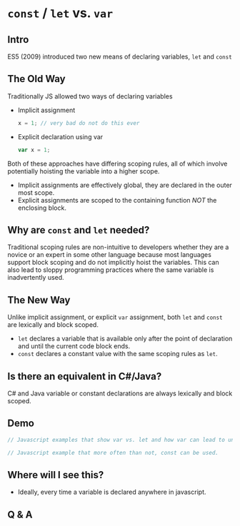 # `const` / `let` vs. `var`
## Intro

ES5 (2009) introduced two new means of declaring variables, `let` and `const`

## The Old Way

Traditionally JS allowed two ways of declaring variables
- Implicit assignment 
  ```javascript
  x = 1; // very bad do not do this ever
  ``` 
- Explicit declaration using var
  ```javascript
  var x = 1;
  ```

Both of these approaches have differing scoping rules, all of which involve potentially hoisting the variable into a higher scope.
  - Implicit assignments are effectively global, they are declared in the outer most scope.
  - Explicit assignments are scoped to the containing function *NOT* the enclosing block.

## Why are `const` and `let` needed?

  Traditional scoping rules are non-intuitive to developers whether they are a novice or an expert in some other language because most languages support block scoping and do not implicitly hoist the variables. This can also lead to sloppy programming practices where the same variable is inadvertently used. 

## The New Way

  Unlike implicit assignment, or explicit `var` assignment, both `let` and `const` are lexically and block scoped.

  - `let` declares a variable that is available only after the point of declaration and until the current code block ends.
  - `const` declares a constant value with the same scoping rules as `let`.

## Is there an equivalent in C#/Java?

  C# and Java variable or constant declarations are always lexically and block scoped.

## Demo

  ```javascript
  // Javascript examples that show var vs. let and how var can lead to unexpected results
  ```
  ```javascript
  // Javascript example that more often than not, const can be used.
  ```

## Where will I see this?

  - Ideally, every time a variable is declared anywhere in javascript.

## Q & A
